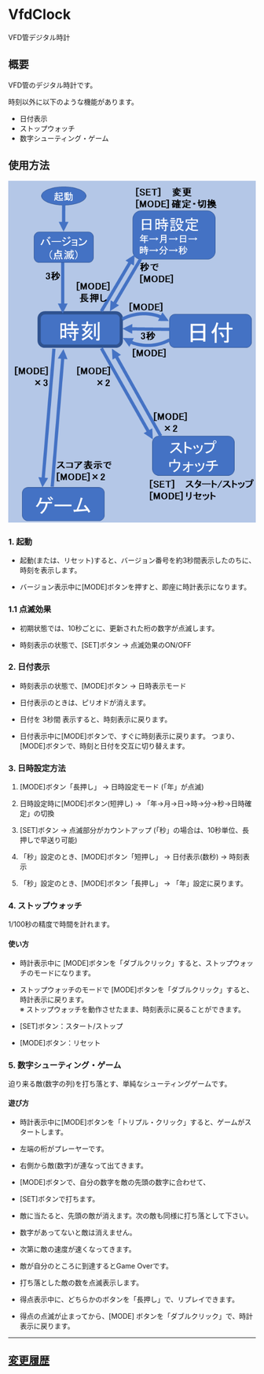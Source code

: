 # VfdClock

VFD管デジタル時計


## 概要

VFD管のデジタル時計です。

時刻以外に以下のような機能があります。

* 日付表示
* ストップウォッチ
* 数字シューティング・ゲーム


## 使用方法

![Guide](Guide1.png)

### 1. 起動

* 起動(または、リセット)すると、バージョン番号を約3秒間表示したのちに、時刻を表示します。

* バージョン表示中に[MODE]ボタンを押すと、即座に時計表示になります。

### 1.1 点滅効果

* 初期状態では、10秒ごとに、更新された桁の数字が点滅します。

* 時刻表示の状態で、[SET]ボタン → 点滅効果のON/OFF

### 2. 日付表示

* 時刻表示の状態で、[MODE]ボタン → 日時表示モード

* 日付表示のときは、ピリオドが消えます。

* 日付を 3秒間 表示すると、時刻表示に戻ります。

* 日付表示中に[MODE]ボタンで、すぐに時刻表示に戻ります。
つまり、[MODE]ボタンで、時刻と日付を交互に切り替えます。


### 3. 日時設定方法

1. [MODE]ボタン「長押し」 → 日時設定モード (「年」が点滅)

2. 日時設定時に[MODE]ボタン(短押し) → 「年→月→日→時→分→秒→日時確定」の切換

3. [SET]ボタン → 点滅部分がカウントアップ (「秒」の場合は、10秒単位、長押しで早送り可能)

4. 「秒」設定のとき、[MODE]ボタン「短押し」 → 日付表示(数秒) → 時刻表示

5. 「秒」設定のとき、[MODE]ボタン「長押し」 → 「年」設定に戻ります。


### 4. ストップウォッチ

1/100秒の精度で時間を計れます。


#### 使い方

* 時計表示中に [MODE]ボタンを「ダブルクリック」すると、ストップウォッチのモードになります。

* ストップウォッチのモードで [MODE]ボタンを「ダブルクリック」すると、時計表示に戻ります。  
  ※ ストップウォッチを動作させたまま、時刻表示に戻ることができます。

* [SET]ボタン：スタート/ストップ

* [MODE]ボタン：リセット


### 5. 数字シューティング・ゲーム

迫り来る敵(数字の列)を打ち落とす、単純なシューティングゲームです。


#### 遊び方

* 時計表示中に[MODE]ボタンを「トリプル・クリック」すると、ゲームがスタートします。

* 左端の桁がプレーヤーです。

* 右側から敵(数字)が連なって出てきます。

* [MODE]ボタンで、自分の数字を敵の先頭の数字に合わせて、

* [SET]ボタンで打ちます。

* 敵に当たると、先頭の敵が消えます。次の敵も同様に打ち落として下さい。

* 数字があってないと敵は消えません。

* 次第に敵の速度が速くなってきます。

* 敵が自分のところに到達するとGame Overです。

* 打ち落とした敵の数を点滅表示します。

* 得点表示中に、どちらかのボタンを「長押し」で、リプレイできます。

* 得点の点滅が止まってから、[MODE] ボタンを「ダブルクリック」で、時計表示に戻ります。

-----
## [変更履歴](ChangeLog.md)
